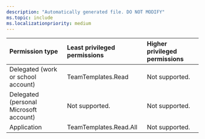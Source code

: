 ```yaml
---
description: "Automatically generated file. DO NOT MODIFY"
ms.topic: include
ms.localizationpriority: medium
---
```


|Permission type|Least privileged permissions|Higher privileged permissions|
|:---|:---|:---|
|Delegated (work or school account)|TeamTemplates.Read|Not supported.|
|Delegated (personal Microsoft account)|Not supported.|Not supported.|
|Application|TeamTemplates.Read.All|Not supported.|

